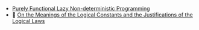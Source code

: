 * [Purely Functional Lazy Non-deterministic Programming](http://citeseerx.ist.psu.edu/viewdoc/summary?doi=10.1.1.148.524)
* :scroll: [On the Meanings of the Logical Constants and the Justifications of the Logical Laws](http://www.pps.univ-paris-diderot.fr/~saurin/Enseignement/LMFI/articles/Martin-Lof83.pdf)
